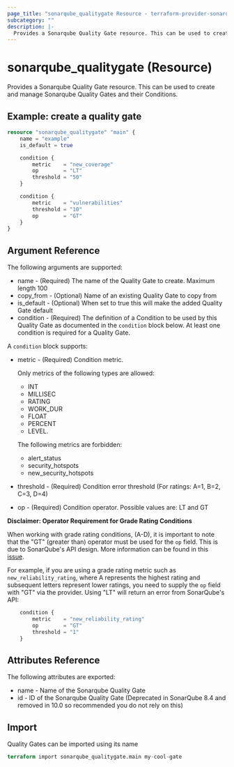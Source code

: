 ```yaml
---
page_title: "sonarqube_qualitygate Resource - terraform-provider-sonarqube"
subcategory: ""
description: |-
  Provides a Sonarqube Quality Gate resource. This can be used to create and manage Sonarqube Quality Gates and their Conditions.
---
```


# sonarqube_qualitygate (Resource)

Provides a Sonarqube Quality Gate resource. This can be used to create and manage Sonarqube Quality Gates and their Conditions.

## Example: create a quality gate

```terraform
resource "sonarqube_qualitygate" "main" {
    name = "example"
    is_default = true

    condition {
        metric    = "new_coverage"
        op        = "LT"
        threshold = "50"
    }

    condition {
        metric    = "vulnerabilities"
        threshold = "10"
        op        = "GT"
    }
}
```

## Argument Reference

The following arguments are supported:

- name - (Required) The name of the Quality Gate to create. Maximum length 100
- copy_from - (Optional) Name of an existing Quality Gate to copy from
- is_default - (Optional) When set to true this will make the added Quality Gate default
- condition - (Required) The definition of a Condition to be used by this Quality Gate as documented in the `condition` block below. At least one condition is required for a Quality Gate.

A `condition` block supports:

- metric - (Required) Condition metric.

  Only metrics of the following types are allowed:

  - INT
  - MILLISEC
  - RATING
  - WORK_DUR
  - FLOAT
  - PERCENT
  - LEVEL.

  The following metrics are forbidden:

  - alert_status
  - security_hotspots
  - new_security_hotspots

- threshold - (Required) Condition error threshold (For ratings: A=1, B=2, C=3, D=4)
- op - (Required) Condition operator. Possible values are: LT and GT

**Disclaimer: Operator Requirement for Grade Rating Conditions**

When working with grade rating conditions, (A-D), it is important to note that the "GT" (greater than) operator must be used for the `op` field. This is due to SonarQube's API design. More information can be found in this [issue](https://github.com/jdamata/terraform-provider-sonarqube/issues/171).

For example, if you are using a grade rating metric such as `new_reliability_rating`, where A represents the highest rating and subsequent letters represent lower ratings, you need to supply the `op` field with "GT" via the provider. Using "LT" will return an error from SonarQube's API:

```terraform
    condition {
        metric    = "new_reliability_rating"
        op        = "GT"
        threshold = "1"
    }
```

## Attributes Reference

The following attributes are exported:

- name - Name of the Sonarqube Quality Gate
- id - ID of the Sonarqube Quality Gate (Deprecated in SonarQube 8.4 and removed in 10.0 so recommended you do not rely on this)

## Import

Quality Gates can be imported using its name

```terraform
terraform import sonarqube_qualitygate.main my-cool-gate
```
